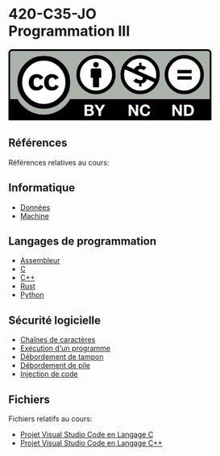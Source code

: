 # 420-C35-JO<br>Programmation III

![CCL](Documents/Images/by-nc-nd.png)

## Références

Références relatives au cours:

## Informatique

- [Données](Documents/Data.md)
- [Machine](Documents/PC.md)

## Langages de programmation

- [Assembleur](Documents/ASM.md)
- [C](Documents/C.md)
- [C++](Documents/CPP.md)
- [Rust](Documents/Rust.md)
- [Python](Documents/Python.md)

## Sécurité logicielle

- [Chaînes de caractères](Documents/Strings.md)
- [Exécution d'un programme](Documents/Execution.md)
- [Débordement de tampon](Documents/BufferOverflow.md)
- [Débordement de pile](Documents/StackOverflow.md)
- [Injection de code](Documents/ShellCode.md)

## Fichiers

Fichiers relatifs au cours:

- [Projet Visual Studio Code en Langage C](Documents/Files/VSCodeCProject.zip)
- [Projet Visual Studio Code en Langage C++](Documents/Files/VSCodeCPPProject.zip)
